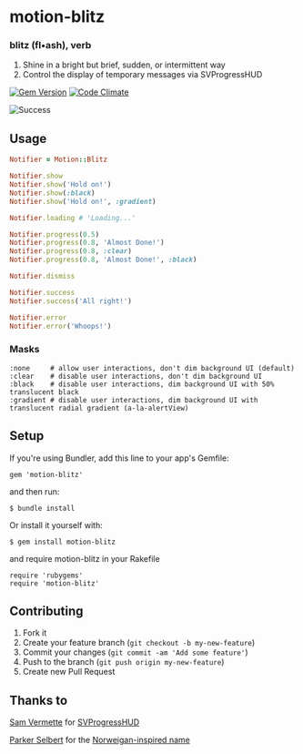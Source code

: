 # motion-blitz

### blitz (fl•ash), verb

1. Shine in a bright but brief, sudden, or intermittent way
2. Control the display of temporary messages via SVProgressHUD

[![Gem Version](https://badge.fury.io/rb/motion-blitz.png)](http://badge.fury.io/rb/motion-blitz)
[![Code Climate](https://codeclimate.com/github/dblandin/motion-blitz.png)](https://codeclimate.com/github/dblandin/motion-blitz)

![Success](https://github.com/dblandin/motion-blitz/blob/master/img/success.png?raw=true)

## Usage

``` ruby
Notifier = Motion::Blitz

Notifier.show
Notifier.show('Hold on!')
Notifier.show(:black)
Notifier.show('Hold on!', :gradient)

Notifier.loading # 'Loading...'

Notifier.progress(0.5)
Notifier.progress(0.8, 'Almost Done!')
Notifier.progress(0.8, :clear)
Notifier.progress(0.8, 'Almost Done!', :black)

Notifier.dismiss

Notifier.success
Notifier.success('All right!')

Notifier.error
Notifier.error('Whoops!')
```

### Masks

    :none     # allow user interactions, don't dim background UI (default)
    :clear    # disable user interactions, don't dim background UI
    :black    # disable user interactions, dim background UI with 50% translucent black
    :gradient # disable user interactions, dim background UI with translucent radial gradient (a-la-alertView)

## Setup

If you're using Bundler, add this line to your app's Gemfile:

    gem 'motion-blitz'

and then run:

    $ bundle install

Or install it yourself with:

    $ gem install motion-blitz

and require motion-blitz in your Rakefile

    require 'rubygems'
    require 'motion-blitz'

## Contributing

1. Fork it
2. Create your feature branch (`git checkout -b my-new-feature`)
3. Commit your changes (`git commit -am 'Add some feature'`)
4. Push to the branch (`git push origin my-new-feature`)
5. Create new Pull Request

## Thanks to
[Sam Vermette](https://github.com/samvermette) for [SVProgressHUD](https://github.com/samvermette/SVProgressHUD)

[Parker Selbert](https://github.com/sorentwo) for the [Norweigan-inspired name](https://github.com/dblandin/motion-blitz/blob/master/lib/project/motion-blitz.rb#L2)
